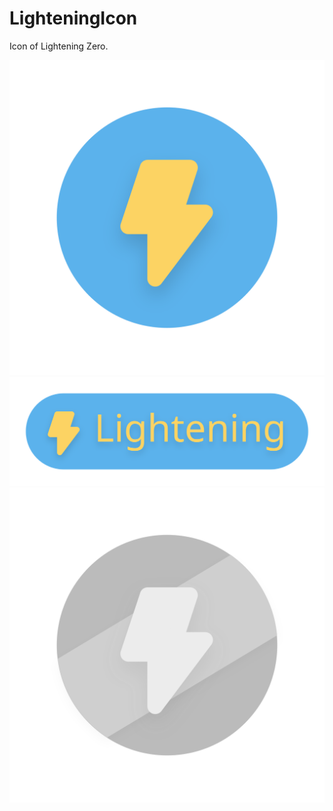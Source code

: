 # LighteningIcon
Icon of Lightening Zero.

![main](https://raw.githubusercontent.com/LighteningZero/LighteningIcon/master/circle/large/LighteningZeroLarge.svg)
![horizontal](https://raw.githubusercontent.com/LighteningZero/LighteningIcon/master/horizontal/LighteningZeroHorizontal.svg)
![bot](https://raw.githubusercontent.com/LighteningZero/LighteningIcon/master/bot/LighteningZeroBot.svg)
